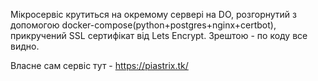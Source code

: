 Мікросервіс крутиться на окремому сервері на DO, розгорнутий з допомогою docker-compose(python+postgres+nginx+certbot), прикручений SSL сертифікат від Lets Encrypt. Зрештою - по коду все видно. 

Власне сам сервіс тут - https://piastrix.tk/


